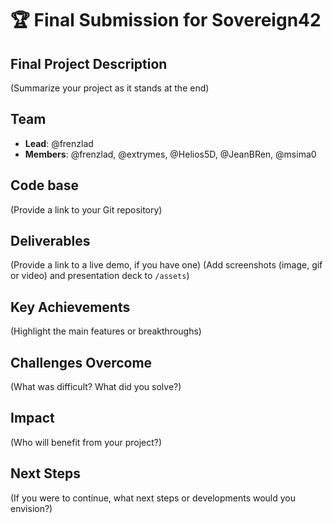 # 🏆 Final Submission for Sovereign42

## Final Project Description
(Summarize your project as it stands at the end)

## Team
- **Lead**: @frenzlad
- **Members**: @frenzlad, @extrymes, @Helios5D, @JeanBRen, @msima0

## Code base
(Provide a link to your Git repository)

## Deliverables 
(Provide a link to a live demo, if you have one)
(Add screenshots (image, gif or video) and presentation deck to `/assets`)

## Key Achievements
(Highlight the main features or breakthroughs)

## Challenges Overcome
(What was difficult? What did you solve?)

## Impact
(Who will benefit from your project?)

## Next Steps
(If you were to continue, what next steps or developments would you envision?)
